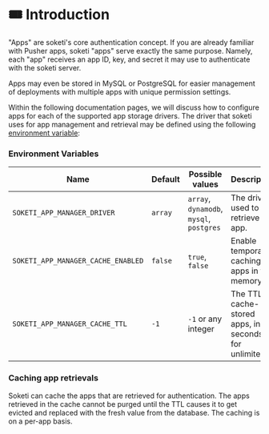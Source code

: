 # 🎟 Introduction

"Apps" are soketi's core authentication concept. If you are already familiar with Pusher apps, soketi "apps" serve exactly the same purpose. Namely, each "app" receives an app ID, key, and secret it may use to authenticate with the soketi server.

Apps may even be stored in MySQL or PostgreSQL for easier management of deployments with multiple apps with unique permission settings.

Within the following documentation pages, we will discuss how to configure apps for each of the supported app storage drivers. The driver that soketi uses for app management and retrieval may be defined using the following [environment variable](../getting-started/environment-variables.md):

### Environment Variables

| Name                               | Default | Possible values                          | Description                                                   |
| ---------------------------------- | ------- | ---------------------------------------- | ------------------------------------------------------------- |
| `SOKETI_APP_MANAGER_DRIVER`        | `array` | `array`, `dynamodb`, `mysql`, `postgres` | The driver used to retrieve the app.                          |
| `SOKETI_APP_MANAGER_CACHE_ENABLED` | `false` | `true`, `false`                          | Enable temporary caching of apps in the memory.               |
| `SOKETI_APP_MANAGER_CACHE_TTL`     | `-1`    | `-1` or any integer                      | The TTL of cache-stored apps, in seconds. `-1` for unlimited. |

### Caching app retrievals

Soketi can cache the apps that are retrieved for authentication. The apps retrieved in the cache cannot be purged until the TTL causes it to get evicted and replaced with the fresh value from the database. The caching is on a per-app basis.
